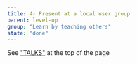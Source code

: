 ```yaml
---
title: 4- Present at a local user group
parent: level-up
group: "Learn by teaching others"
state: "done"
---
```


See ["TALKS"](http://talks.arnaudbos.com) at the top of the page
